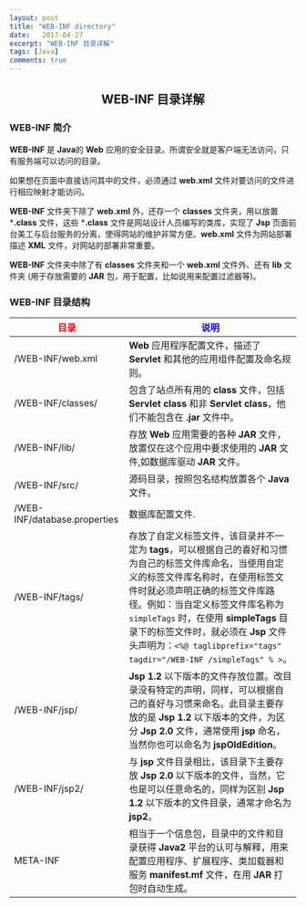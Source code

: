 ```yaml
---
layout: post
title: "WEB-INF directory"
date:   2017-04-27
excerpt: "WEB-INF 目录详解"
tags: [Java]
comments: true
---
```


<center><h2>WEB-INF 目录详解</h2></center>

<!--more-->

### WEB-INF 简介

**WEB-INF** 是 **Java**的 **Web** 应用的安全目录。所谓安全就是客户端无法访问，只有服务端可以访问的目录。

如果想在页面中直接访问其中的文件，必须通过 **web.xml** 文件对要访问的文件进行相应映射才能访问。

**WEB-INF** 文件夹下除了 **web.xml** 外，还存一个 **classes** 文件夹，用以放置 ***.class** 文件，这些 ***.class** 文件是网站设计人员编写的类库，实现了 **Jsp** 页面前台美工与后台服务的分离，使得网站的维护非常方便。**web.xml** 文件为网站部署描述 **XML**  文件，对网站的部署非常重要。

**WEB-INF** 文件夹中除了有 **classes** 文件夹和一个 **web.xml** 文件外、还有 **lib** 文件夹 (用于存放需要的 **JAR** 包，用于配置，比如说用来配置过滤器等)。

### WEB-INF 目录结构

| <font color="red">目录</font> | <font color="blue">说明</font>           |
| ---------------------------- | ---------------------------------------- |
| /WEB-INF/web.xml             | **Web** 应用程序配置文件，描述了 **Servlet** 和其他的应用组件配置及命名规则。 |
| /WEB-INF/classes/            | 包含了站点所有用的 **class** 文件，包括 **Servlet class** 和非 **Servlet class**，他们不能包含在 **.jar** 文件中。 |
| /WEB-INF/lib/                | 存放 **Web** 应用需要的各种 **JAR** 文件，放置仅在这个应用中要求使用的 **JAR** 文件,如数据库驱动 **JAR** 文件。 |
| /WEB-INF/src/                | 源码目录，按照包名结构放置各个 **Java** 文件。             |
| /WEB-INF/database.properties | 数据库配置文件.                                 |
| /WEB-INF/tags/               | 存放了自定义标签文件，该目录并不一定为 **tags**，可以根据自己的喜好和习惯为自己的标签文件库命名，当使用自定义的标签文件库名称时，在使用标签文件时就必须声明正确的标签文件库路径。例如：当自定义标签文件库名称为 `simpleTags` 时，在使用 **simpleTags** 目录下的标签文件时，就必须在 **Jsp** 文件头声明为：`<%@ taglibprefix="tags" tagdir="/WEB-INF /simpleTags" % >`。 |
| /WEB-INF/jsp/                | **Jsp 1.2** 以下版本的文件存放位置。改目录没有特定的声明，同样，可以根据自己的喜好与习惯来命名。此目录主要存放的是 **Jsp 1.2** 以下版本的文件，为区分 **Jsp 2.0** 文件，通常使用 **jsp** 命名，当然你也可以命名为 **jspOldEdition**。 |
| /WEB-INF/jsp2/               | 与 **jsp** 文件目录相比，该目录下主要存放 **Jsp 2.0** 以下版本的文件，当然，它也是可以任意命名的，同样为区别 **Jsp 1.2** 以下版本的文件目录，通常才命名为 **jsp2**。 |
| META-INF                     | 相当于一个信息包，目录中的文件和目录获得 **Java2** 平台的认可与解释，用来配置应用程序、扩展程序、类加载器和服务 **manifest.mf** 文件，在用 **JAR** 打包时自动生成。 |